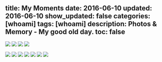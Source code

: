 title: My Moments
date: 2016-06-10
updated: 2016-06-10
show_updated: false
categories: [whoami]
tags: [whoami]
description: Photos & Memory - My good old day.
toc: false
----------

<!--<br/><div class="center"><img src="http://7vzp68.com1.z0.glb.clouddn.com/about/avatar_00.jpg" class="pic_styl" style="margin-left: 0px"/><img src="http://7vzp68.com1.z0.glb.clouddn.com/about/avatar_01a.jpg" class="pic_styl"/><img id="qr_code" src="http://7vzp68.com1.z0.glb.clouddn.com/about_original/qrcode_00.jpg" class="hidden pic_styl"/><img src="http://7vzp68.com1.z0.glb.clouddn.com/about/avatar_04.jpg" class="pic_styl"/><img src="http://7vzp68.com1.z0.glb.clouddn.com/about/avatar_03a.jpg" class="pic_styl"/></div>-->

![](http://7vzp68.com1.z0.glb.clouddn.com/about/avatar_00.jpg) ![](http://7vzp68.com1.z0.glb.clouddn.com/about/avatar_01a.jpg) ![](http://7vzp68.com1.z0.glb.clouddn.com/about/avatar_04.jpg) ![](http://7vzp68.com1.z0.glb.clouddn.com/about/avatar_03a.jpg)

![](http://7vzp68.com1.z0.glb.clouddn.com/about/memorable_00.jpg)
![](http://7vzp68.com1.z0.glb.clouddn.com/about/dorm_00.jpg)
![](http://7vzp68.com1.z0.glb.clouddn.com/about/jianqiu_00.jpg)
![](http://7vzp68.com1.z0.glb.clouddn.com/about/handicraft_00.jpg)
![](http://7vzp68.com1.z0.glb.clouddn.com/about/jianqiu_01.gif)
![](http://7vzp68.com1.z0.glb.clouddn.com/about/duokan_read_history.png)
![](http://7vzp68.com1.z0.glb.clouddn.com/about/sina_work_place.png)
![]()
![]()
![]()
![]()

<!--<div id="life_img" class="center"> <img src="http://7vzp68.com1.z0.glb.clouddn.com/about/avatar_00.jpg" class="pic_styl" style="margin-left: 0px"/><img src="http://7vzp68.com1.z0.glb.clouddn.com/about/avatar_01a.jpg" class="pic_styl"/><img src="http://7vzp68.com1.z0.glb.clouddn.com/about/avatar_04.jpg" class="pic_styl"/><img src="http://7vzp68.com1.z0.glb.clouddn.com/about/avatar_03a.jpg" class="pic_styl"/><img src="http://7vzp68.com1.z0.glb.clouddn.com/about/memorable_00.jpg" style="height: 320px;"/> &nbsp; <img src="http://7vzp68.com1.z0.glb.clouddn.com/about/dorm_00.jpg" style="height: 550px; width: 413;"/> &nbsp; <img src="http://7vzp68.com1.z0.glb.clouddn.com/about/jianqiu_00.jpg" style="height: 550px; width: 413;"/> &nbsp; <img src="http://7vzp68.com1.z0.glb.clouddn.com/about/handicraft_00.jpg" style="height: 320px;"/> &nbsp; <img src="http://7vzp68.com1.z0.glb.clouddn.com/about/jianqiu_01.gif" style="height: 335px;"/> &nbsp; <img src="http://7vzp68.com1.z0.glb.clouddn.com/about/duokan_read_history.png" style="height: 550px; width: auto;"/> &nbsp; <img src="http://7vzp68.com1.z0.glb.clouddn.com/about/sina_work_place.png" style="height: 550px; width:auto;"/> </div> <br/>-->
